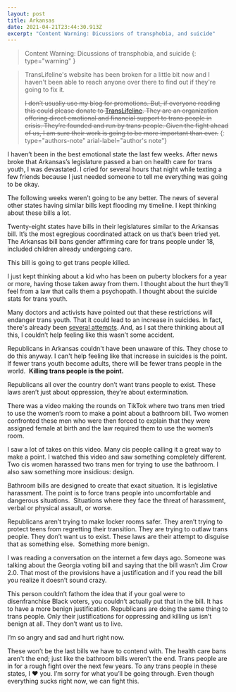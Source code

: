 ```yaml
---
layout: post
title: Arkansas
date: 2021-04-21T23:44:30.913Z
excerpt: "Content Warning: Dicussions of transphobia, and suicide"
---
```

> Content Warning: Dicussions of transphobia, and suicide
{: type="warning" }

> TransLifeline's website has been broken for a little bit now and I haven't been able to reach anyone over there to find out if they're going to fix it. 
>
> ~~I don’t usually use my blog for promotions. But, if everyone reading this could please donate to [TransLifeline](https://translifeline.org/donate/). They are an organization offering direct emotional and financial support to trans people in crisis. They’re founded and run by trans people. Given the fight ahead of us, I am sure their work is going to be more important than ever.~~
{: type="authors-note" arial-label="author's note"}

I haven’t been in the best emotional state the last few weeks. After news broke that Arkansas’s legislature passed a ban on health care for trans youth, I was devastated. I cried for several hours that night while texting a few friends because I just needed someone to tell me everything was going to be okay.

The following weeks weren’t going to be any better. The news of several other states having similar bills kept flooding my timeline. I kept thinking about these bills a lot. 

Twenty-eight states have bills in their legislatures similar to the Arkansas bill. It’s the most egregious coordinated attack on us that’s been tried yet. The Arkansas bill bans gender affirming care for trans people under 18, included children already undergoing care. 

This bill is going to get trans people killed. 

I just kept thinking about a kid who has been on puberty blockers for a year or more, having those taken away from them. I thought about the hurt they’ll feel from a law that calls them a psychopath. I thought about the suicide stats for trans youth.

Many doctors and activists have pointed out that these restrictions will endanger trans youth. That it could lead to an increase in suicides. In fact, there's already been [several attempts](https://www.lgbtqnation.com/2021/04/least-four-teens-attempted-suicide-arkansas-bans-trans-youth-getting-healthcare/). And, as I sat there thinking about all this, I couldn’t help feeling like this wasn’t some accident. 

Republicans in Arkansas couldn't have been unaware of this. They chose to do this anyway. I can't help feeling like that increase in suicides is the point. If fewer trans youth become adults, there will be fewer trans people in the world.  **Killing trans people is the point.**

Republicans all over the country don’t want trans people to exist. These laws aren’t just about oppression, they’re about extermination. 

There was a video making the rounds on TikTok where two trans men tried to use the women’s room to make a point about a bathroom bill. Two women confronted these men who were then forced to explain that they were assigned female at birth and the law required them to use the women’s room.

I saw a lot of takes on this video. Many cis people calling it a great way to make a point. I watched this video and saw something completely different. Two cis women harassed two trans men for trying to use the bathroom. I also saw something more insidious: design. 

Bathroom bills are designed to create that exact situation. It is legislative harassment. The point is to force trans people into uncomfortable and dangerous situations.  Situations where they face the threat of harassment, verbal or physical assault, or worse.

Republicans aren’t trying to make locker rooms safer. They aren’t trying to protect teens from regretting their transition. They are trying to outlaw trans people. They don’t want us to exist. These laws are their attempt to disguise that as something else.  Something more benign.

I was reading a conversation on the internet a few days ago. Someone was talking about the Georgia voting bill and saying that the bill wasn’t Jim Crow 2.0. That most of the provisions have a justification and if you read the bill you realize it doesn’t sound crazy. 

This person couldn’t fathom the idea that if your goal were to disenfranchise Black voters, you couldn’t actually put that in the bill. It has to have a more benign justification. Republicans are doing the same thing to trans people. Only their justifications for oppressing and killing us isn’t benign at all. They don’t want us to live. 

I’m so angry and sad and hurt right now.

These won’t be the last bills we have to contend with. The health care bans aren't the end; just like the bathroom bills weren't the end. Trans people are in for a rough fight over the next few years. To any trans people in these states, I ❤️ you. I’m sorry for what you’ll be going through. Even though everything sucks right now, we can fight this.
